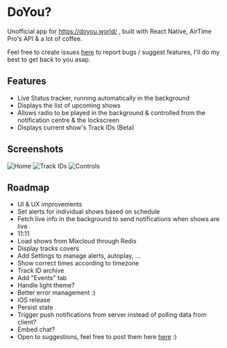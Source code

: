 # DoYou?

Unofficial app for https://doyou.world/ , built with React Native, AirTime Pro's API & a lot of coffee.

Feel free to create issues [here](https://github.com/Jojocaster/do-you-app/issues) to report bugs / suggest features, I'll do my best to get back to you asap.

## Features
- Live Status tracker, running automatically in the background
- Displays the list of upcoming shows
- Allows radio to be played in the background & controlled from the notification centre & the lockscreen
- Displays current show's Track IDs (Beta)

## Screenshots
![Home](assets/readme/home.jpg?raw=true|width=200)
![Track IDs](assets/readme/home.jpg?raw=true|width=200)
![Controls](assets/readme/home.jpg?raw=true|width=200)


## Roadmap
- UI & UX improvements
- Set alerts for individual shows based on schedule
- Fetch live info in the background to send notifications when shows are live
- 11:11
- Load shows from Mixcloud through Redis
- Display tracks covers
- Add Settings to manage alerts, autoplay, ...
- Show correct times according to timezone
- Track ID archive
- Add "Events" tab
- Handle light theme?
- Better error management :)
- iOS release
- Persist state
- Trigger push notifications from server instead of polling data from client? 
- Embed chat? 
- Open to suggestions, feel free to post them here [here](https://github.com/Jojocaster/do-you-app/issues) :) 
